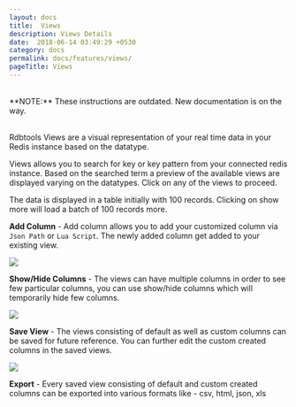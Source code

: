 ```yaml
---
layout: docs
title:  Views
description: Views Details
date:  2018-06-14 03:49:29 +0530
category: docs
permalink: docs/features/views/
pageTitle: Views
---
```


<br/>
**NOTE:** These instructions are outdated. New documentation is on the way.
<br/>
<br/>

Rdbtools Views are a visual representation of your real time data in your Redis instance based on the datatype.

Views allows you to search for key or key pattern from your connected redis instance. Based on the searched term a preview of the available views are displayed varying on the datatypes. Click on any of the views to proceed.

The data is displayed in a table initially with 100 records. Clicking on show more will load a batch of 100 records more.

**Add Column** - Add column allows you to add your customized column via ```Json Path``` or ```Lua Script```. The newly added column get added to your existing view.

<img src="/img/documentation/add_column.png"/>

**Show/Hide Columns** - The views can have multiple columns in order to see few particular columns, you can use show/hide columns which will temporarily hide few columns.

<img src="/img/documentation/show_hide_columns.png"/>

**Save View** - The views consisting of default as well as custom columns can be saved for future reference. You can further edit the custom created columns in the saved views.

<img src="/img/documentation/saved_views.png"/>

**Export** - Every saved view consisting of default and custom created columns can be exported into various formats like - csv, html, json, xls
